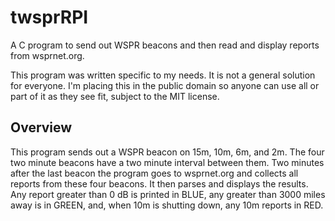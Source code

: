 # twsprRPI
A C program to send out WSPR beacons and then read and display reports from wsprnet.org.

This program was written specific to my needs.  It is not a general solution for everyone.  I'm placing this in the public domain so anyone can use all or part of it as they see fit, subject to the MIT license.

## Overview

This program sends out a WSPR beacon on 15m, 10m, 6m, and 2m.  The four two minute beacons have a two minute interval between them.  Two minutes after the last beacon the program goes to wsprnet.org and collects all reports from these four beacons.  It then parses and displays the results.  Any report greater than 0 dB is printed in BLUE, any greater than 3000 miles away is in GREEN, and, when 10m is shutting down, any 10m reports in RED.


